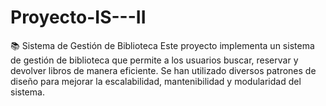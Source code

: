 # Proyecto-IS---II
📚 Sistema de Gestión de Biblioteca Este proyecto implementa un sistema de gestión de biblioteca que permite a los usuarios buscar, reservar y devolver libros de manera eficiente. Se han utilizado diversos patrones de diseño para mejorar la escalabilidad, mantenibilidad y modularidad del sistema.
